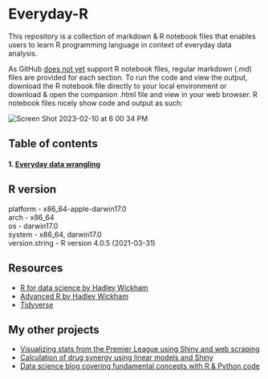 # Everyday-R
This repository is a collection of markdown & R notebook files that enables users to learn R programming language in context of everyday data analysis. 

As GitHub [does not yet](https://github.com/rstudio/rmarkdown/issues/1020) support R notebook files, regular markdown (.md) files are provided for each section. To run the code and view the output, download the R notebook file directly to your local environment or download & open the companion .html file and view in your web browser. R notebook files nicely show code and output as such:


![Screen Shot 2023-02-10 at 6 00 34 PM](https://user-images.githubusercontent.com/76887483/218218494-64a3cd7f-70e1-4817-b830-d6073e9e8254.png)

## Table of contents
#### 1. [Everyday data wrangling](https://github.com/snowoflondon/everyday-r/blob/main/1_DataWrangling.md)

## R version
platform       - x86_64-apple-darwin17.0     
arch           - x86_64                      
os             - darwin17.0                  
system         - x86_64, darwin17.0   
version.string - R version 4.0.5 (2021-03-31)

## Resources
* [R for data science by Hadley Wickham](https://r4ds.had.co.nz/)
* [Advanced R by Hadley Wickham](https://adv-r.hadley.nz/)
* [Tidyverse](https://www.tidyverse.org/)

## My other projects
* [Visualizing stats from the Premier League using Shiny and web scraping](https://github.com/snowoflondon/PL_Visualizer)
* [Calculation of drug synergy using linear models and Shiny](https://github.com/snowoflondon/CIComputeR_WEB)
* [Data science blog covering fundamental concepts with R & Python code](https://brianjmpark.github.io/)
